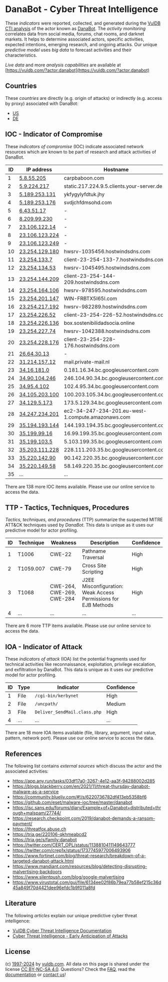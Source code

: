 # DanaBot - Cyber Threat Intelligence

These _indicators_ were reported, collected, and generated during the [VulDB CTI analysis](https://vuldb.com/?kb.cti) of the actor known as [DanaBot](https://vuldb.com/?actor.danabot). The _activity monitoring_ correlates data from social media, forums, chat rooms, and darknet markets. It helps to determine associated actors, specific activities, expected intentions, emerging research, and ongoing attacks. Our unique _predictive model_ uses _big data_ to forecast activities and their characteristics.

_Live data_ and more _analysis capabilities_ are available at [https://vuldb.com/?actor.danabot](https://vuldb.com/?actor.danabot)

## Countries

These _countries_ are directly (e.g. origin of attacks) or indirectly (e.g. access by proxy) associated with DanaBot:

* [US](https://vuldb.com/?country.us)
* [DE](https://vuldb.com/?country.de)

## IOC - Indicator of Compromise

These _indicators of compromise_ (IOC) indicate associated network resources which are known to be part of research and attack activities of DanaBot.

ID | IP address | Hostname | Campaign | Confidence
-- | ---------- | -------- | -------- | ----------
1 | [5.8.55.205](https://vuldb.com/?ip.5.8.55.205) | carpbaboon.com | - | High
2 | [5.9.224.217](https://vuldb.com/?ip.5.9.224.217) | static.217.224.9.5.clients.your-server.de | - | High
3 | [5.189.253.131](https://vuldb.com/?ip.5.189.253.131) | ykfygylyfdtuk.jhy | - | High
4 | [5.189.253.176](https://vuldb.com/?ip.5.189.253.176) | svdjchfdmsohd.com | - | High
5 | [6.43.51.17](https://vuldb.com/?ip.6.43.51.17) | - | - | High
6 | [8.209.99.230](https://vuldb.com/?ip.8.209.99.230) | - | - | High
7 | [23.106.122.14](https://vuldb.com/?ip.23.106.122.14) | - | - | High
8 | [23.106.123.224](https://vuldb.com/?ip.23.106.123.224) | - | - | High
9 | [23.106.123.249](https://vuldb.com/?ip.23.106.123.249) | - | - | High
10 | [23.254.129.180](https://vuldb.com/?ip.23.254.129.180) | hwsrv-1035456.hostwindsdns.com | - | High
11 | [23.254.133.7](https://vuldb.com/?ip.23.254.133.7) | client-23-254-133-7.hostwindsdns.com | - | High
12 | [23.254.134.53](https://vuldb.com/?ip.23.254.134.53) | hwsrv-1045495.hostwindsdns.com | - | High
13 | [23.254.144.209](https://vuldb.com/?ip.23.254.144.209) | client-23-254-144-209.hostwindsdns.com | - | High
14 | [23.254.164.106](https://vuldb.com/?ip.23.254.164.106) | hwsrv-978595.hostwindsdns.com | - | High
15 | [23.254.201.147](https://vuldb.com/?ip.23.254.201.147) | WIN-FRBTX5I65I.com | - | High
16 | [23.254.217.192](https://vuldb.com/?ip.23.254.217.192) | hwsrv-982289.hostwindsdns.com | - | High
17 | [23.254.226.52](https://vuldb.com/?ip.23.254.226.52) | client-23-254-226-52.hostwindsdns.com | - | High
18 | [23.254.226.136](https://vuldb.com/?ip.23.254.226.136) | box.sostenibilidadsocia.online | - | High
19 | [23.254.227.74](https://vuldb.com/?ip.23.254.227.74) | hwsrv-1042388.hostwindsdns.com | - | High
20 | [23.254.228.176](https://vuldb.com/?ip.23.254.228.176) | client-23-254-228-176.hostwindsdns.com | - | High
21 | [26.64.30.13](https://vuldb.com/?ip.26.64.30.13) | - | - | High
22 | [31.214.157.12](https://vuldb.com/?ip.31.214.157.12) | mail.private-mail.nl | - | High
23 | [34.16.181.0](https://vuldb.com/?ip.34.16.181.0) | 0.181.16.34.bc.googleusercontent.com | - | Medium
24 | [34.90.104.246](https://vuldb.com/?ip.34.90.104.246) | 246.104.90.34.bc.googleusercontent.com | - | Medium
25 | [34.95.4.102](https://vuldb.com/?ip.34.95.4.102) | 102.4.95.34.bc.googleusercontent.com | - | Medium
26 | [34.105.203.100](https://vuldb.com/?ip.34.105.203.100) | 100.203.105.34.bc.googleusercontent.com | - | Medium
27 | [34.129.5.173](https://vuldb.com/?ip.34.129.5.173) | 173.5.129.34.bc.googleusercontent.com | - | Medium
28 | [34.247.234.201](https://vuldb.com/?ip.34.247.234.201) | ec2-34-247-234-201.eu-west-1.compute.amazonaws.com | - | Medium
29 | [35.194.193.144](https://vuldb.com/?ip.35.194.193.144) | 144.193.194.35.bc.googleusercontent.com | - | Medium
30 | [35.199.99.16](https://vuldb.com/?ip.35.199.99.16) | 16.99.199.35.bc.googleusercontent.com | - | Medium
31 | [35.199.103.5](https://vuldb.com/?ip.35.199.103.5) | 5.103.199.35.bc.googleusercontent.com | - | Medium
32 | [35.203.111.228](https://vuldb.com/?ip.35.203.111.228) | 228.111.203.35.bc.googleusercontent.com | - | Medium
33 | [35.220.142.90](https://vuldb.com/?ip.35.220.142.90) | 90.142.220.35.bc.googleusercontent.com | - | Medium
34 | [35.220.149.58](https://vuldb.com/?ip.35.220.149.58) | 58.149.220.35.bc.googleusercontent.com | - | Medium
35 | ... | ... | ... | ...

There are 138 more IOC items available. Please use our online service to access the data.

## TTP - Tactics, Techniques, Procedures

_Tactics, techniques, and procedures_ (TTP) summarize the suspected MITRE ATT&CK techniques used by _DanaBot_. This data is unique as it uses our predictive model for actor profiling.

ID | Technique | Weakness | Description | Confidence
-- | --------- | -------- | ----------- | ----------
1 | T1006 | CWE-22 | Pathname Traversal | High
2 | T1059.007 | CWE-79 | Cross Site Scripting | High
3 | T1068 | CWE-264, CWE-269, CWE-284 | J2EE Misconfiguration: Weak Access Permissions for EJB Methods | High
4 | ... | ... | ... | ...

There are 6 more TTP items available. Please use our online service to access the data.

## IOA - Indicator of Attack

These _indicators of attack_ (IOA) list the potential fragments used for technical activities like reconnaissance, exploitation, privilege escalation, and exfiltration by DanaBot. This data is unique as it uses our predictive model for actor profiling.

ID | Type | Indicator | Confidence
-- | ---- | --------- | ----------
1 | File | `/cgi-bin/kerbynet` | High
2 | File | `/uncpath/` | Medium
3 | File | `Deliver_SendMail.class.php` | High
4 | ... | ... | ...

There are 18 more IOA items available (file, library, argument, input value, pattern, network port). Please use our online service to access the data.

## References

The following list contains _external sources_ which discuss the actor and the associated activities:

* https://app.any.run/tasks/03df17a0-3267-4e12-aa3f-94288002d285
* https://blogs.blackberry.com/en/2021/11/threat-thursday-danabot-malware-as-a-service
* https://community.blueliv.com/#!/s/6220736782df413eb5358bf6
* https://github.com/eset/malware-ioc/tree/master/danabot
* https://isc.sans.edu/forums/diary/Example+of+Danabot+distributed+through+malspam/27744/
* https://research.checkpoint.com/2019/danabot-demands-a-ransom-payment/
* https://threatfox.abuse.ch
* https://tria.ge/220106-qkhmeabcd2
* https://tria.ge/s/family:danabot
* https://twitter.com/CERT_OPL/status/1138810411149643777
* https://twitter.com/crep1x/status/1737745977006493906
* https://www.fortinet.com/blog/threat-research/breakdown-of-a-targeted-danabot-attack.html
* https://www.mandiant.com/resources/blog/detecting-disrupting-malvertising-backdoors
* https://www.silentpush.com/blog/google-malvertising
* https://www.virustotal.com/gui/file/6134ee02f86b79ea77b58ef215c36d45a849f70d4421dee96efdc1b9f011a8fd

## Literature

The following _articles_ explain our unique predictive cyber threat intelligence:

* [VulDB Cyber Threat Intelligence Documentation](https://vuldb.com/?kb.cti)
* [Cyber Threat Intelligence - Early Anticipation of Attacks](https://www.scip.ch/en/?labs.20201022)

## License

(c) [1997-2024](https://vuldb.com/?kb.changelog) by [vuldb.com](https://vuldb.com/?kb.about). All data on this page is shared under the license [CC BY-NC-SA 4.0](https://creativecommons.org/licenses/by-nc-sa/4.0/). Questions? Check the [FAQ](https://vuldb.com/?kb.faq), read the [documentation](https://vuldb.com/?kb) or [contact us](https://vuldb.com/?contact)!
